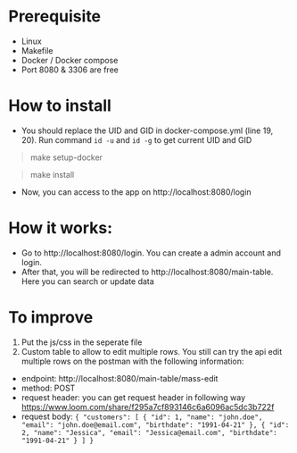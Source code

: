 # Prerequisite

- Linux 
- Makefile
- Docker / Docker compose
- Port 8080 & 3306 are free

# How to install

- You should replace the UID and GID in docker-compose.yml (line 19, 20). Run command `id -u` and `id -g` to get current UID and GID 

> make setup-docker

> make install


- Now, you can access to the app on http://localhost:8080/login


# How it works:

- Go to http://localhost:8080/login. You can create a admin account and login.
- After that, you will be redirected to http://localhost:8080/main-table. Here you can search or update data

# To improve

1. Put the js/css in the seperate file
2. Custom table to allow to edit multiple rows. You still can try the api edit multiple rows on the postman with the following information:

- endpoint: http://localhost:8080/main-table/mass-edit
- method: POST
- request header: you can get request header in following way https://www.loom.com/share/f295a7cf893146c6a6096ac5dc3b722f
- request body: 
		`{
		    "customers": [
		        {
		            "id": 1,
		            "name": "john.doe",
		            "email": "john.doe@email.com",
		            "birthdate": "1991-04-21"
		        },
		        {
		            "id": 2,
		            "name": "Jessica",
		            "email": "Jessica@email.com",
		            "birthdate": "1991-04-21"
		        }
		    ]
		}`
		